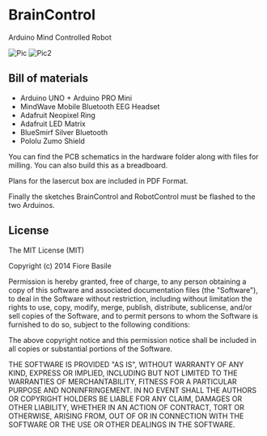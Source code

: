 BrainControl
============

Arduino Mind Controlled Robot


![Pic](https://scontent-b-mxp.xx.fbcdn.net/hphotos-xpf1/t1.0-9/10462702_718080694899666_6401919628794589582_n.jpg)
![Pic2](https://fbcdn-sphotos-c-a.akamaihd.net/hphotos-ak-xap1/t1.0-9/64677_718081408232928_1064091360871514426_n.jpg)

Bill of materials
-----------------

- Arduino UNO + Arduino PRO Mini
- MindWave Mobile Bluetooth EEG Headset
- Adafruit Neopixel Ring
- Adafruit LED Matrix
- BlueSmirf Silver Bluetooth
- Pololu Zumo Shield


You can find the PCB schematics in the hardware folder along with files for milling.
You can also build this as a breadboard.

Plans for the lasercut box are included in PDF Format.

Finally the sketches BrainControl and RobotControl must be flashed to the two Arduinos.

License
-------

The MIT License (MIT)

Copyright (c) 2014 Fiore Basile

Permission is hereby granted, free of charge, to any person obtaining a copy
of this software and associated documentation files (the "Software"), to deal
in the Software without restriction, including without limitation the rights
to use, copy, modify, merge, publish, distribute, sublicense, and/or sell
copies of the Software, and to permit persons to whom the Software is
furnished to do so, subject to the following conditions:

The above copyright notice and this permission notice shall be included in
all copies or substantial portions of the Software.

THE SOFTWARE IS PROVIDED "AS IS", WITHOUT WARRANTY OF ANY KIND, EXPRESS OR
IMPLIED, INCLUDING BUT NOT LIMITED TO THE WARRANTIES OF MERCHANTABILITY,
FITNESS FOR A PARTICULAR PURPOSE AND NONINFRINGEMENT. IN NO EVENT SHALL THE
AUTHORS OR COPYRIGHT HOLDERS BE LIABLE FOR ANY CLAIM, DAMAGES OR OTHER
LIABILITY, WHETHER IN AN ACTION OF CONTRACT, TORT OR OTHERWISE, ARISING FROM,
OUT OF OR IN CONNECTION WITH THE SOFTWARE OR THE USE OR OTHER DEALINGS IN
THE SOFTWARE.
